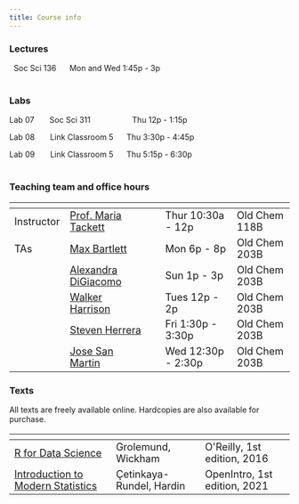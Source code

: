 ```yaml
---
title: Course info
---
```


<style>
  .column {
  width: 100%;
  }

  table {
  width: 100%;
  font-size: 18px;
  font-weight: 400;
  }
  
</style>

### Lectures

<font color="#7A4183"><i class="fas fa-university"></i></font> &nbsp; Soc Sci 136 &nbsp;&nbsp; <font color="#7A4183"><i class="fas fa-calendar"></i></font> &nbsp; Mon and Wed 1:45p - 3p 
<br>
<br>

### Labs

Lab 07 &nbsp; &nbsp; <font color="#7A4183"><i class="fas fa-university"></i></font> &nbsp; Soc Sci 311 &nbsp; &nbsp; &nbsp; &nbsp; &nbsp; &nbsp; &nbsp; &nbsp; <font color="#7A4183"><i class="fas fa-calendar"></i></font> &nbsp; Thu 12p - 1:15p

Lab 08  &nbsp; &nbsp; <font color="#7A4183"><i class="fas fa-university"></i></font> &nbsp; Link Classroom 5 &nbsp;&nbsp; <font color="#7A4183"><i class="fas fa-calendar"></i></font> &nbsp; Thu 3:30p - 4:45p

Lab 09 &nbsp; &nbsp; <font color="#7A4183"><i class="fas fa-university"></i></font> &nbsp; Link Classroom 5 &nbsp;&nbsp; <font color="#7A4183"><i class="fas fa-calendar"></i></font> &nbsp; Thu 5:15p - 6:30p
<br>
<br>

### Teaching team and office hours 

<span></span>     | <span></span>     | <span></span>    | <span></span>    |  <span></span>      
------------------|-------------------|------------------|------------------|------------------ 
Instructor        | [Prof. Maria Tackett](http://stat.duke.edu/~mt324/) | <a href="mailto:maria.tackett@duke.edu" title="email"><i class="fa fa-envelope"></i></a> &nbsp; <a href="https://github.com/matackett" title="GitHub"><i class="fa fa-github"></i></a> | Thur 10:30a - 12p | Old Chem 118B
TAs               | [Max Bartlett](https://www.linkedin.com/in/maxbartlett/) | <a href="mailto:maxwell.bartlett@duke.edu" title="email"><i class="fa fa-envelope"></i></a> &nbsp; <a href="https://github.com/MaxBartlett" title="GitHub"><i class="fa fa-github"></i></a> | Mon 6p - 8p | Old Chem 203B
                  | [Alexandra DiGiacomo](https://www.linkedin.com/in/alexandra-digiacomo-390b7a166/)| <a href="mailto:alexandra.digiacomo@duke.edu" title="email"><i class="fa fa-envelope"></i></a> &nbsp; <a href="https://github.com/alexandradigiacomo" title="GitHub"><i class="fa fa-github"></i></a> | Sun 1p - 3p | Old Chem 203B
                  | [Walker Harrison](https://www.walker-harrison.com/) | <a href="mailto:walker.harrison@duke.edu" title="email"><i class="fa fa-envelope"></i></a> &nbsp; <a href="https://github.com/WalkerHarrison" title="GitHub"><i class="fa fa-github"></i></a> | Tues 12p - 2p | Old Chem 203B
                  | [Steven Herrera](https://www.linkedin.com/in/rosvidstevenherrera/) | <a href="mailto:rosvid.herrera.tenorio@duke.edu" title="email"><i class="fa fa-envelope"></i></a> &nbsp; <a href="https://github.com/stevenherrera24" title="GitHub"><i class="fa fa-github"></i></a>| Fri 1:30p - 3:30p | Old Chem 203B
                  | [Jose San Martin](https://www.linkedin.com/in/jose-san-martin-454471144/) | <a href="mailto:jose.san.martin@duke.edu" title="email"><i class="fa fa-envelope"></i></a> &nbsp; <a href="https://github.com/DukeBlue" title="GitHub"><i class="fa fa-github"></i></a> | Wed 12:30p - 2:30p | Old Chem 203B

### Texts

All texts are freely available online. Hardcopies are also available for purchase.

 <span></span>     | <span></span> | <span></span> 
-----------|---------------------------------|----------------------------------
[R for Data Science](http://r4ds.had.co.nz/) | Grolemund, Wickham | O'Reilly, 1st edition, 2016
[Introduction to Modern Statistics](https://openintro-ims.netlify.app/) | Çetinkaya-Rundel, Hardin | OpenIntro, 1st edition, 2021

